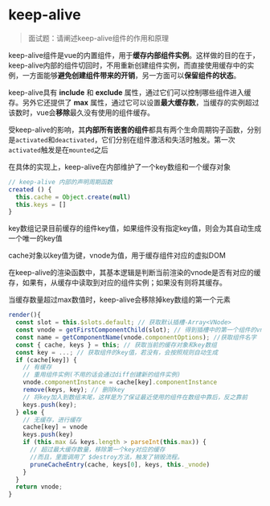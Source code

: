 # keep-alive

> 面试题：请阐述keep-alive组件的作用和原理

keep-alive组件是vue的内置组件，用于**缓存内部组件实例**。这样做的目的在于，keep-alive内部的组件切回时，不用重新创建组件实例，而直接使用缓存中的实例，一方面能够**避免创建组件带来的开销**，另一方面可以**保留组件的状态**。

keep-alive具有 **include** 和 **exclude** 属性，通过它们可以控制哪些组件进入缓存。另外它还提供了 **max** 属性，通过它可以设置**最大缓存数**，当缓存的实例超过该数时，vue会**移除**最久没有使用的组件缓存。

受keep-alive的影响，其**内部所有嵌套的组件**都具有两个生命周期钩子函数，分别是`activated`和`deactivated`，它们分别在组件激活和失活时触发。第一次`activated`触发是在`mounted`之后

在具体的实现上，keep-alive在内部维护了一个key数组和一个缓存对象

```js
// keep-alive 内部的声明周期函数
created () {
  this.cache = Object.create(null)
  this.keys = []
}
```

key数组记录目前缓存的组件key值，如果组件没有指定key值，则会为其自动生成一个唯一的key值

cache对象以key值为键，vnode为值，用于缓存组件对应的虚拟DOM

在keep-alive的渲染函数中，其基本逻辑是判断当前渲染的vnode是否有对应的缓存，如果有，从缓存中读取到对应的组件实例；如果没有则将其缓存。

当缓存数量超过max数值时，keep-alive会移除掉key数组的第一个元素

```js
render(){
  const slot = this.$slots.default; // 获取默认插槽-Array<VNode>
  const vnode = getFirstComponentChild(slot); // 得到插槽中的第一个组件的vnode
  const name = getComponentName(vnode.componentOptions); //获取组件名字
  const { cache, keys } = this; // 获取当前的缓存对象和key数组
  const key = ...; // 获取组件的key值，若没有，会按照规则自动生成
  if (cache[key]) {
    // 有缓存
    // 重用组件实例(不用的话会通过diff创建新的组件实例)
    vnode.componentInstance = cache[key].componentInstance
    remove(keys, key); // 删除key
    // 将key加入到数组末尾，这样是为了保证最近使用的组件在数组中靠后，反之靠前
    keys.push(key); 
  } else {
    // 无缓存，进行缓存
    cache[key] = vnode
    keys.push(key)
    if (this.max && keys.length > parseInt(this.max)) {
      // 超过最大缓存数量，移除第一个key对应的缓存
      //而且，里面调用了 $destroy方法，触发了销毁流程。
      pruneCacheEntry(cache, keys[0], keys, this._vnode)
    }
  }
  return vnode;
}
```




